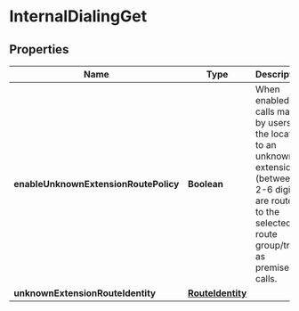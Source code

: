 

# InternalDialingGet


## Properties

| Name | Type | Description | Notes |
|------------ | ------------- | ------------- | -------------|
|**enableUnknownExtensionRoutePolicy** | **Boolean** | When enabled, calls made by users at the location to an unknown extension (between 2-6 digits) are routed to the selected route group/trunk as premises calls. |  [optional] |
|**unknownExtensionRouteIdentity** | [**RouteIdentity**](RouteIdentity.md) |  |  [optional] |



